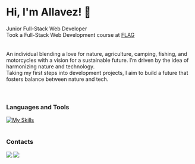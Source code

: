 # Hi, I'm Allavez! 👋

Junior Full-Stack Web Developer
<br/>
Took a Full-Stack Web Development course at [FLAG](https://flag.pt/curso/full-stack-web-developer/) <br/>
<br/>
<br/>
An individual blending a love for nature, agriculture, camping, fishing, and motorcycles with a vision for a sustainable future. I’m driven by the idea of harmonizing nature and technology.
<br/>
Taking my first steps into development projects, I aim to build a future that fosters balance between nature and tech.<br/>
<br/>
<br/>
### Languages and Tools
[![My Skills](https://skillicons.dev/icons?i=html,css,sass,tailwind,js,react,php,mysql,mongodb,nodejs,express,laravel,npm,git&theme=light&perline=6)](https://skillicons.dev)
<br/>
<br/>
### Contacts 

<a href="mailto:ricardogeraldesalves@gmail.com">
  <img align="left" src="https://img.shields.io/badge/Gmail-D14836?style=for-the-badge&logo=gmail&logoColor=white">
</a>

<a href="www.linkedin.com/in/allavez">
  <img align="left" src="https://img.shields.io/badge/LinkedIn-0077B5?style=for-the-badge&logo=linkedin&logoColor=white">
</a>
